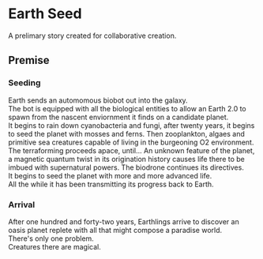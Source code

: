 # Earth Seed
A prelimary story created for collaborative creation.
## Premise
### Seeding
Earth sends an automomous biobot out into the galaxy.  
The bot is equipped with all the biological entities to allow an Earth 2.0 to spawn from the nascent enviornment it finds on a candidate planet.  
It begins to rain down cyanobacteria and fungi, after twenty years, it begins to seed the planet with mosses and ferns. Then zooplankton, algaes and primitive sea creatures capable of living in the burgeoning O2 environment.  
The terraforming proceeds apace, until... An unknown feature of the planet, a magnetic quantum twist in its origination history causes life there to be imbued with supernatural powers.
The biodrone continues its directives.  
It begins to seed the planet with more and more advanced life.  
All the while it has been transmitting its progress back to Earth.
### Arrival
After one hundred and forty-two years, Earthlings arrive to discover an oasis planet replete with all that might compose a paradise world.  
There's only one problem.  
Creatures there are magical.
